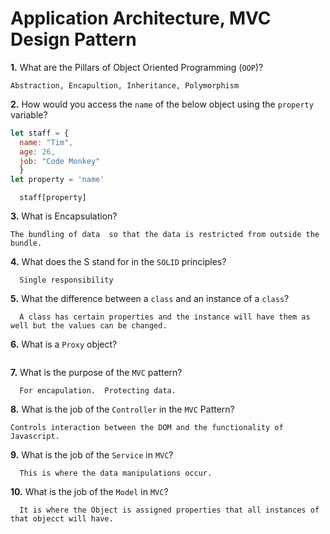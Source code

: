 # Application Architecture, MVC Design Pattern

**1.** What are the Pillars of Object Oriented Programming (`OOP`)?
<!-- enter you answer in the space below -->
```
Abstraction, Encapultion, Inheritance, Polymorphism
```
**2.** How would you access the `name` of the below object using the `property` variable?
```js
let staff = {
  name: "Tim",
  age: 26,
  job: "Code Monkey"
  }
let property = 'name'
```
<!-- enter you answer in the space below -->
```
  staff[property]
```
**3.** What is Encapsulation?
<!-- enter you answer in the space below -->
```
The bundling of data  so that the data is restricted from outside the bundle.
```
**4.** What does the S stand for in the `SOLID` principles?
<!-- enter you answer in the space below -->
```
  Single responsibility
```
**5.** What the difference between a `class` and an instance of a `class`?
<!-- enter you answer in the space below -->
```
  A class has certain properties and the instance will have them as well but the values can be changed.
```
**6.** What is a `Proxy` object?
<!-- enter you answer in the space below -->
```

```

**7.** What is the purpose of the `MVC` pattern?
<!-- enter you answer in the space below -->
```
  For encapulation.  Protecting data.
```
**8.** What is the job of the `Controller` in the `MVC` Pattern?
<!-- enter you answer in the space below -->
```
Controls interaction between the DOM and the functionality of Javascript.
```

**9.** What is the job of the `Service` in `MVC`?
<!-- enter you answer in the space below -->
```
  This is where the data manipulations occur.
```
**10.** What is the job of the `Model` in `MVC`?
<!-- enter you answer in the space below -->
```
  It is where the Object is assigned properties that all instances of that objecct will have.
```

